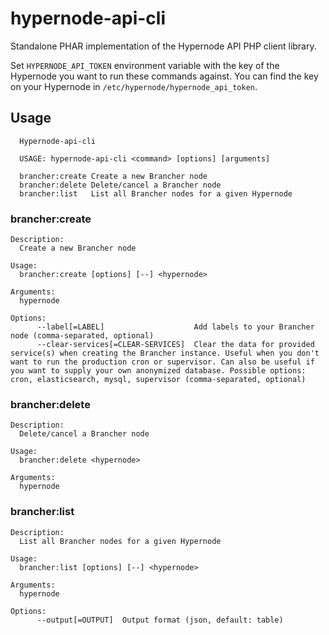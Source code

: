 # hypernode-api-cli

Standalone PHAR implementation of the Hypernode API PHP client library.

Set `HYPERNODE_API_TOKEN` environment variable with the key of the Hypernode you want to run these commands against. You can find the key on your Hypernode in `/etc/hypernode/hypernode_api_token`.

## Usage

```
  Hypernode-api-cli

  USAGE: hypernode-api-cli <command> [options] [arguments]

  brancher:create Create a new Brancher node
  brancher:delete Delete/cancel a Brancher node
  brancher:list   List all Brancher nodes for a given Hypernode
```

### brancher:create

```
Description:
  Create a new Brancher node

Usage:
  brancher:create [options] [--] <hypernode>

Arguments:
  hypernode                              

Options:
      --label[=LABEL]                    Add labels to your Brancher node (comma-separated, optional)
      --clear-services[=CLEAR-SERVICES]  Clear the data for provided service(s) when creating the Brancher instance. Useful when you don't want to run the production cron or supervisor. Can also be useful if you want to supply your own anonymized database. Possible options: cron, elasticsearch, mysql, supervisor (comma-separated, optional)
```

### brancher:delete

```
Description:
  Delete/cancel a Brancher node

Usage:
  brancher:delete <hypernode>

Arguments:
  hypernode 
```

### brancher:list

```
Description:
  List all Brancher nodes for a given Hypernode

Usage:
  brancher:list [options] [--] <hypernode>

Arguments:
  hypernode              

Options:
      --output[=OUTPUT]  Output format (json, default: table)
```
